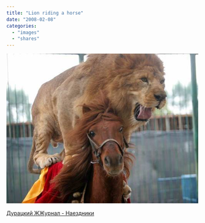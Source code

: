```yaml
---
title: "Lion riding a horse"
date: "2008-02-08"
categories: 
  - "images"
  - "shares"
---
```


![](images/4wnP83SaF569y5cy0ZXQe94R_1280.jpg)

[Дурацкий ЖЖурнал - Наездники](http://durakdurakom.livejournal.com/415233.html)
